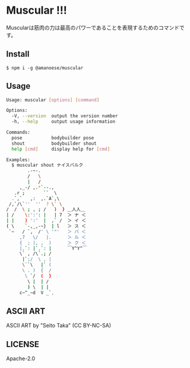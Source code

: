 # Muscular !!!

Muscularは筋肉の力は最高のパワーであることを表現するためのコマンドです。

## Install

```npm install
$ npm i -g @amanoese/muscular
```

## Usage

```bash
Usage: muscular [options] [command]

Options:
  -V, --version  output the version number
  -h, --help     output usage information

Commands:
  pose           bodybuilder pose
  shout          bodybuilder shout
  help [cmd]     display help for [cmd]

Examples:
  $ muscular shout ナイスバルク
        .-~-.          
        /   \          
        |   /          
     ,_-/ ,.*`--.,     
   .r ;       ``  \    
  .`,`   ,:  ,.`A`,\   
 /,`/\`''  ''  ? \` \  
/  /  \ ; , ; /   )  } ＿人人＿
| /    \:':': |   | 7  ＞ ナ ＜
| |    ) ':'  |  ,` /  ＞ イ ＜
( \    `-,_,-~}  | l   ＞ ス ＜
 `~   / `,  /' \ '"'   ＞ バ ＜
     ,7   \/   |.      ＞ ル ＜
     {  ; |, ,  )      ＞ ク ＜
     |,`: |`,`: |      ￣Y^Y^￣
     \` , /\`.; /      
      |`;/  \ , |      
      \``\   |` (      
      \ . )  {  /      
       \ `/  (  }      
        \ |  | /       
        ) \  | |       
     c~^_~d  V _`,     
```

## ASCII ART
ASCII ART by "Seito Taka" (CC BY-NC-SA)

## LICENSE
Apache-2.0
